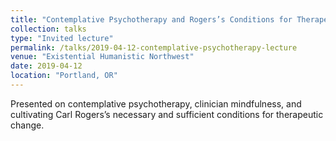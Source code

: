 ```yaml
---
title: "Contemplative Psychotherapy and Rogers’s Conditions for Therapeutic Change"
collection: talks
type: "Invited lecture"
permalink: /talks/2019-04-12-contemplative-psychotherapy-lecture
venue: "Existential Humanistic Northwest"
date: 2019-04-12
location: "Portland, OR"
---
```


Presented on contemplative psychotherapy, clinician mindfulness, and cultivating Carl Rogers’s necessary and sufficient conditions for therapeutic change.
